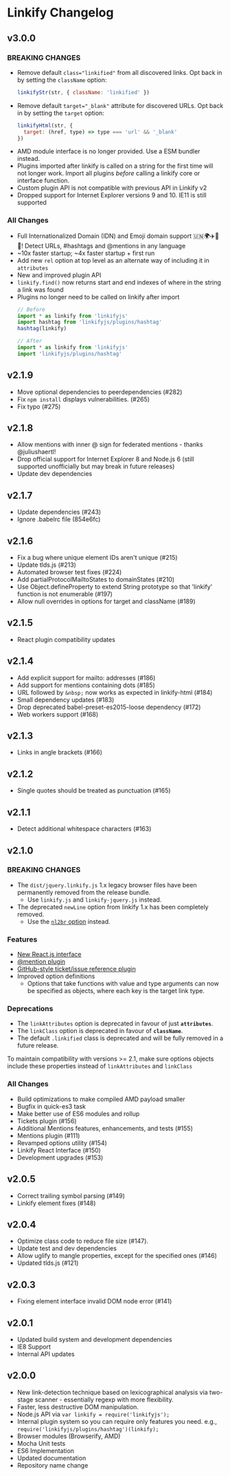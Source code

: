 # Linkify Changelog

## v3.0.0

### BREAKING CHANGES
* Remove default `class="linkified"` from all discovered links. Opt back in by setting the `className` option:
  ```jsx
  linkifyStr(str, { className: 'linkified' })
  ```
* Remove default `target="_blank"` attribute for discovered URLs. Opt back in by setting the `target` option:
  ```js
  linkifyHtml(str, {
    target: (href, type) => type === 'url' && '_blank'
  })
  ```
* AMD module interface is no longer provided. Use a ESM bundler instead.
* Plugins imported after linkify is called on a string for the first time will not longer work. Import all plugins _before_ calling a linkify core or interface function.
* Custom plugin API is not compatible with previous API in Linkify v2
* Dropped support for Internet Explorer versions 9 and 10. IE11 is still supported

### All Changes
* Full Internationalized Domain (IDN) and Emoji domain support 🇺🇳🌍✈️🎉💃! Detect URLs, #hashtags and @mentions in any language
* ~10x faster startup; ~4x faster startup + first run
* Add new `rel` option at top level as an alternate way of including it in `attributes`
* New and improved plugin API
* `linkify.find()` now returns start and end indexes of where in the string a link was found
* Plugins no longer need to be called on linkify after import
  ```js
  // Before
  import * as linkify from 'linkifyjs'
  import hashtag from 'linkifyjs/plugins/hashtag'
  hashtag(linkify)

  // After
  import * as linkify from 'linkifyjs'
  import 'linkifyjs/plugins/hashtag'
  ```


## v2.1.9

* Move optional dependencies to peerdependencies (#282)
* Fix `npm install` displays vulnerabilities. (#265)
* Fix typo (#275)

## v2.1.8

* Allow mentions with inner @ sign for federated mentions - thanks @juliushaertl!
* Drop official support for Internet Explorer 8 and Node.js 6 (still supported unofficially but may break in future releases)
* Update dev dependencies

## v2.1.7

* Update dependencies (#243)
* Ignore .babelrc file (854e6fc)

## v2.1.6

* Fix a bug where unique element IDs aren't unique (#215)
* Update tlds.js (#213)
* Automated browser test fixes (#224)
* Add partialProtocolMailtoStates to domainStates (#210)
* Use Object.defineProperty to extend String prototype so that 'linkify' function is not enumerable (#197)
* Allow null overrides in options for target and className (#189)

## v2.1.5

* React plugin compatibility updates

## v2.1.4

* Add explicit support for mailto: addresses (#186)
* Add support for mentions containing dots (#185)
* URL followed by `&nbsp;` now works as expected in linkify-html (#184)
* Small dependency updates (#183)
* Drop deprecated babel-preset-es2015-loose dependency (#172)
* Web workers support (#168)

## v2.1.3

* Links in angle brackets (#166)

## v2.1.2

* Single quotes should be treated as punctuation (#165)

## v2.1.1

* Detect additional whitespace characters (#163)

## v2.1.0

### BREAKING CHANGES

* The `dist/jquery.linkify.js` 1.x legacy browser files have been permanently
removed from the release bundle.
  * Use `linkify.js` and `linkify-jquery.js` instead.
* The deprecated `newLine` option from linkify 1.x has been completely removed.
  * Use the [`nl2br` option](http://soapbox.github.io/linkifyjs/docs/options.html#nl2br) instead.

### Features

* [New React.js interface](http://soapbox.github.io/linkifyjs/docs/linkify-react.html)
* [@mention plugin](http://soapbox.github.io/linkifyjs/docs/plugin-mention.html)
* [GitHub-style ticket/issue reference plugin](http://soapbox.github.io/linkifyjs/docs/plugin-ticket.html)
* Improved option definitions
  * Options that take functions with value and type arguments can now be
    specified as objects, where each key is the target link type.

### Deprecations

* The `linkAttributes` option is deprecated in favour of just **`attributes`**.
* The `linkClass` option is deprecated in favour of **`className`**.
* The default `.linkified` class is deprecated and will be fully removed
in a future release.

To maintain compatibility with versions >= 2.1, make sure options objects
include these properties instead of `linkAttributes` and `linkClass`

### All Changes

* Build optimizations to make compiled AMD payload smaller
* Bugfix in quick-es3 task
* Make better use of ES6 modules and rollup
* Tickets plugin (#156)
* Additional Mentions features, enhancements, and tests (#155)
* Mentions plugin (#111)
* Revamped options utility (#154)
* Linkify React Interface (#150)
* Development upgrades (#153)

## v2.0.5

* Correct trailing symbol parsing (#149)
* Linkify element fixes (#148)

## v2.0.4

* Optimize class code to reduce file size (#147).
* Update test and dev dependencies
* Allow uglify to mangle properties, except for the specified ones (#146)
* Updated tlds.js (#121)

## v2.0.3

* Fixing element interface invalid DOM node error (#141)

## v2.0.1

* Updated build system and development dependencies
* IE8 Support
* Internal API updates

## v2.0.0

* New link-detection technique based on lexicographical analysis via two-stage scanner - essentially regexp with more flexibility.
* Faster, less destructive DOM manipulation.
* Node.js API via `var linkify = require('linkifyjs');`
* Internal plugin system so you can require only features you need. e.g., `require('linkifyjs/plugins/hashtag')(linkify);`
* Browser modules (Browserify, AMD)
* Mocha Unit tests
* ES6 Implementation
* Updated documentation
* Repository name change
